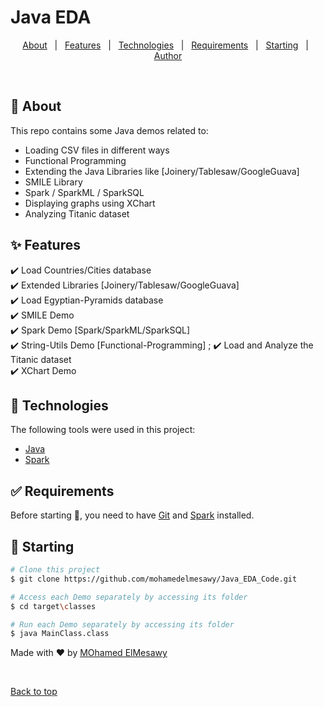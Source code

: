 # Java EDA


<div align="center" id="top"> 
  <!-- <a href="https://resources.netlify.app">Demo</a> -->
</div>


<!-- <p align="center"> -->
<!--   <img alt="Github top language" src="https://img.shields.io/github/languages/top/mohamedelmesawy/resources?color=56BEB8"> -->

<!--   <img alt="Github language count" src="https://img.shields.io/github/languages/count/mohamedelmesawy/resources?color=56BEB8"> -->

<!--   <img alt="Repository size" src="https://img.shields.io/github/repo-size/mohamedelmesawy/resources?color=56BEB8"> -->

  <!-- <img alt="License" src="https://img.shields.io/github/license/mohamedelmesawy/resources?color=56BEB8"> -->

  <!-- <img alt="Github issues" src="https://img.shields.io/github/issues/{{YOUR_GITHUB_USERNAME}}/resources?color=56BEB8" /> -->

  <!-- <img alt="Github forks" src="https://img.shields.io/github/forks/{{YOUR_GITHUB_USERNAME}}/resources?color=56BEB8" /> -->

  <!-- <img alt="Github stars" src="https://img.shields.io/github/stars/{{YOUR_GITHUB_USERNAME}}/resources?color=56BEB8" /> -->
<!-- </p> -->

<!-- Status -->

<!-- <h4 align="center"> 
	🚧  Resources 🚀 Under construction...  🚧
</h4> 

<hr> -->

<p align="center">
  <a href="#dart-about">About</a> &#xa0; | &#xa0; 
  <a href="#sparkles-features">Features</a> &#xa0; | &#xa0;
  <a href="#rocket-technologies">Technologies</a> &#xa0; | &#xa0;
  <a href="#white_check_mark-requirements">Requirements</a> &#xa0; | &#xa0;
  <a href="#checkered_flag-starting">Starting</a> &#xa0; | &#xa0;
  <a href="https://github.com/mohamedelmesawy" target="_blank">Author</a>
</p>

<br>

## :dart: About ##

This repo contains some Java demos related to:
- Loading CSV files in different ways
- Functional Programming
- Extending the Java Libraries like [Joinery/Tablesaw/GoogleGuava]
- SMILE Library
- Spark / SparkML / SparkSQL
- Displaying graphs using XChart
- Analyzing Titanic dataset

## :sparkles: Features ##

:heavy_check_mark: Load Countries/Cities database \
:heavy_check_mark: Extended Libraries [Joinery/Tablesaw/GoogleGuava] \
:heavy_check_mark: Load Egyptian-Pyramids database \
:heavy_check_mark: SMILE Demo \
:heavy_check_mark: Spark Demo [Spark/SparkML/SparkSQL] \
:heavy_check_mark: String-Utils Demo [Functional-Programming] ;
:heavy_check_mark: Load and Analyze the Titanic dataset \
:heavy_check_mark: XChart Demo 


## :rocket: Technologies ##

The following tools were used in this project:

- [Java](https://www.java.com/en/)
- [Spark](https://spark.apache.org/downloads.html)

## :white_check_mark: Requirements ##

Before starting :checkered_flag:, you need to have [Git](https://git-scm.com) and [Spark](https://spark.apache.org/downloads.html) installed.

## :checkered_flag: Starting ##

```bash
# Clone this project
$ git clone https://github.com/mohamedelmesawy/Java_EDA_Code.git

# Access each Demo separately by accessing its folder
$ cd target\classes

# Run each Demo separately by accessing its folder
$ java MainClass.class
```


Made with :heart: by <a href="https://github.com/mohamedelmesawy" target="_blank">MOhamed ElMesawy</a>

&#xa0;

<a href="#top">Back to top</a>
